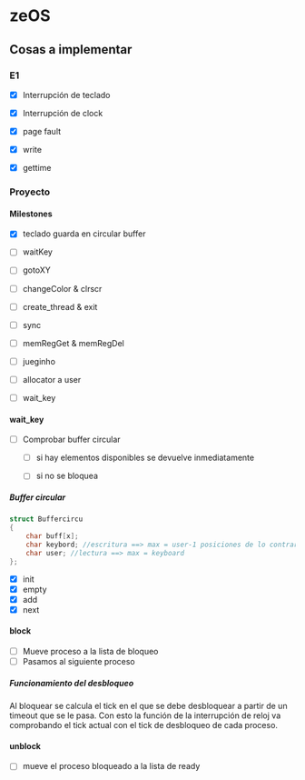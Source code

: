 # zeOS

## Cosas a implementar

### E1

- [x] Interrupción de teclado
- [x] Interrupción de clock
- [x] page fault
- [x] write
- [x] gettime 


### Proyecto

#### Milestones

- [x] teclado guarda en circular buffer
- [ ] waitKey
- [ ] gotoXY
- [ ] changeColor & clrscr
- [ ] create_thread & exit
- [ ] sync
- [ ] memRegGet & memRegDel
- [ ] jueginho
- [ ] allocator a user




- [ ] wait_key


#### wait_key

- [ ] Comprobar buffer circular
    - [ ] si hay elementos disponibles se devuelve inmediatamente
    - [ ] si no se bloquea


##### Buffer circular

```C
struct Buffercircu
{
    char buff[x];
    char keybord; //escritura ==> max = user-1 posiciones de lo contrario no sabríamos si está lleno o 
    char user; //lectura ==> max = keyboard
};
```

- [x] init
- [x] empty
- [x] add
- [x] next

#### block

- [ ] Mueve proceso a la lista de bloqueo
- [ ] Pasamos al siguiente proceso

##### Funcionamiento del desbloqueo

Al bloquear se calcula el tick en el que se debe desbloquear a partir de un 
timeout que se le pasa. Con esto la función de  la interrupción de reloj va 
comprobando el tick actual con el tick de desbloqueo de cada proceso.

#### unblock

- [ ] mueve el proceso bloqueado a la lista de ready